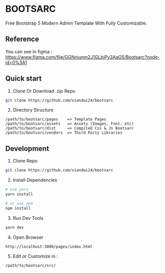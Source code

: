 # BOOTSARC
Free Bootstrap 5 Modern Admin Template With Fully Customizable.

## Reference
You can see in figma : \
https://www.figma.com/file/GGNniumn2J1GLbjPy3AaG5/Bootsarc?node-id=0%3A1

## Quick start
1. Clone Or Download .zip Repo
```bash
git clone https://github.com/viandwi24/bootsarc
```
2. Directory Structure
```
/path/to/bootsarc/pages    => Template Pages
/path/to/bootsarc/assets   => Assets (Images, Font, etc)
/path/to/bootsarc/dist     => Compiled Css & Js Bootsarc
/path/to/bootsarc/vendors  => Third Party Libraries
```

## Development
1. Clone Repo
```bash
git clone https://github.com/viandwi24/bootsarc
```
2. Install Dependencies
```bash
# use yarn
yarn install

# or use npm
npm install
```
3. Run Dev Tools
```bash
yarn dev
```
4. Open Browser
```bash
http://localhost:3000/pages/index.html
```
5. Edit or Customize in :
```bash
/path/to/bootsarc/src/
```